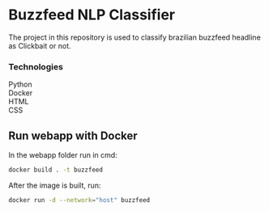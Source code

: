 # Buzzfeed NLP Classifier

The project in this repository is used to classify brazilian buzzfeed headline as Clickbait or not.

### Technologies

Python  
Docker  
HTML  
CSS

## Run webapp with Docker

In the webapp folder run in cmd:
```bash
docker build . -t buzzfeed
```

After the image is built, run:
```bash
docker run -d --network="host" buzzfeed
```